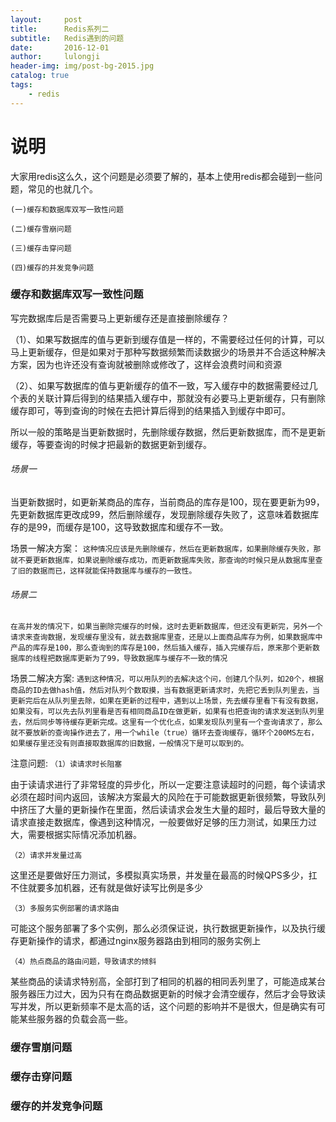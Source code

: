 ```yaml
---
layout:     post
title:      Redis系列二
subtitle:   Redis遇到的问题
date:       2016-12-01
author:     lulongji
header-img: img/post-bg-2015.jpg
catalog: true
tags:
    - redis
---
```



# 说明
大家用redis这么久，这个问题是必须要了解的，基本上使用redis都会碰到一些问题，常见的也就几个。

    (一)缓存和数据库双写一致性问题

    (二)缓存雪崩问题

    (三)缓存击穿问题

    (四)缓存的并发竞争问题


### 缓存和数据库双写一致性问题

写完数据库后是否需要马上更新缓存还是直接删除缓存？
 
（1）、如果写数据库的值与更新到缓存值是一样的，不需要经过任何的计算，可以马上更新缓存，但是如果对于那种写数据频繁而读数据少的场景并不合适这种解决方案，因为也许还没有查询就被删除或修改了，这样会浪费时间和资源
 

（2）、如果写数据库的值与更新缓存的值不一致，写入缓存中的数据需要经过几个表的关联计算后得到的结果插入缓存中，那就没有必要马上更新缓存，只有删除缓存即可，等到查询的时候在去把计算后得到的结果插入到缓存中即可。
 
所以一般的策略是当更新数据时，先删除缓存数据，然后更新数据库，而不是更新缓存，等要查询的时候才把最新的数据更新到缓存。


###### 场景一
 
当更新数据时，如更新某商品的库存，当前商品的库存是100，现在要更新为99，先更新数据库更改成99，然后删除缓存，发现删除缓存失败了，这意味着数据库存的是99，而缓存是100，这导致数据库和缓存不一致。
 
场景一解决方案：
```这种情况应该是先删除缓存，然后在更新数据库，如果删除缓存失败，那就不要更新数据库，如果说删除缓存成功，而更新数据库失败，那查询的时候只是从数据库里查了旧的数据而已，这样就能保持数据库与缓存的一致性。```
 
###### 场景二
 
```在高并发的情况下，如果当删除完缓存的时候，这时去更新数据库，但还没有更新完，另外一个请求来查询数据，发现缓存里没有，就去数据库里查，还是以上面商品库存为例，如果数据库中产品的库存是100，那么查询到的库存是100，然后插入缓存，插入完缓存后，原来那个更新数据库的线程把数据库更新为了99，导致数据库与缓存不一致的情况```
 

场景二解决方案:
```遇到这种情况，可以用队列的去解决这个问，创建几个队列，如20个，根据商品的ID去做hash值，然后对队列个数取摸，当有数据更新请求时，先把它丢到队列里去，当更新完后在从队列里去除，如果在更新的过程中，遇到以上场景，先去缓存里看下有没有数据，如果没有，可以先去队列里看是否有相同商品ID在做更新，如果有也把查询的请求发送到队列里去，然后同步等待缓存更新完成。这里有一个优化点，如果发现队列里有一个查询请求了，那么就不要放新的查询操作进去了，用一个while（true）循环去查询缓存，循环个200MS左右，如果缓存里还没有则直接取数据库的旧数据，一般情况下是可以取到的。```

注意问题:
```（1）读请求时长阻塞```

 由于读请求进行了非常轻度的异步化，所以一定要注意读超时的问题，每个读请求必须在超时间内返回，该解决方案最大的风险在于可能数据更新很频繁，导致队列中挤压了大量的更新操作在里面，然后读请求会发生大量的超时，最后导致大量的请求直接走数据库，像遇到这种情况，一般要做好足够的压力测试，如果压力过大，需要根据实际情况添加机器。

```（2）请求并发量过高```

 这里还是要做好压力测试，多模拟真实场景，并发量在最高的时候QPS多少，扛不住就要多加机器，还有就是做好读写比例是多少

```（3）多服务实例部署的请求路由```

可能这个服务部署了多个实例，那么必须保证说，执行数据更新操作，以及执行缓存更新操作的请求，都通过nginx服务器路由到相同的服务实例上

```（4）热点商品的路由问题，导致请求的倾斜```

某些商品的读请求特别高，全部打到了相同的机器的相同丢列里了，可能造成某台服务器压力过大，因为只有在商品数据更新的时候才会清空缓存，然后才会导致读写并发，所以更新频率不是太高的话，这个问题的影响并不是很大，但是确实有可能某些服务器的负载会高一些。

### 缓存雪崩问题

### 缓存击穿问题

### 缓存的并发竞争问题
